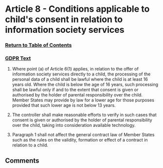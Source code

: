 # Article 8 - Conditions applicable to child's consent in relation to information society services

### [Return to Table of Contents](https://github.com/mitmedialab/Consent-HackDay/blob/master/Legal/GDPR%20Markdown/1.%20Table%20of%20Contents.md)

### [GDPR Text](https://eur-lex.europa.eu/legal-content/EN/TXT/HTML/?uri=CELEX:32016R0679&from=EN#d1e2029-1-1)

1.   Where point (a) of Article 6(1) applies, in relation to the offer of information society services directly to a child, the processing of the personal data of a child shall be lawful where the child is at least 16 years old. Where the child is below the age of 16 years, such processing shall be lawful only if and to the extent that consent is given or authorised by the holder of parental responsibility over the child.
Member States may provide by law for a lower age for those purposes provided that such lower age is not below 13 years.

2.   The controller shall make reasonable efforts to verify in such cases that consent is given or authorised by the holder of parental responsibility over the child, taking into consideration available technology.

3.   Paragraph 1 shall not affect the general contract law of Member States such as the rules on the validity, formation or effect of a contract in relation to a child.

## Comments
